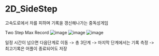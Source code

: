 # 2D_SideStep

고속도로에서 차를 피하며 기록을 갱신해나가는 중독성게임

Two Step                                                                                                   Max Record 
![image](https://user-images.githubusercontent.com/48191157/71569128-3f518680-2b10-11ea-868c-dc338c99a6db.png)   ![image](https://user-images.githubusercontent.com/48191157/71569136-47112b00-2b10-11ea-9cd0-6256898e5301.png)   ![image](https://user-images.githubusercontent.com/48191157/71569163-82abf500-2b10-11ea-8e40-303a8ab98474.png)

일정 시간이 넘으면 다음단계로 이동   -> 총 3단계  ->   마지막 단계에서는 기록 측정 -> 최고기록은 어플이 종료되어도 저장




